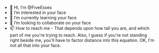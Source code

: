 - 👋 Hi, I’m @FiveEsses
- 👀 I’m interested in your face
- 🌱 I’m currently learning your face
- 💞️ I’m looking to collaborate on your face
- 📫 How to reach me - That depends upon how tall you are, and which part of me you're trying to reach.  Also, I guess if you're not standing right beside me, you'll have to factor distance into this equation.
OK, I'm not all that into your face.


<!---
FiveEsses/FiveEsses is a ✨ special ✨ repository because its `README.md` (this file) appears on your GitHub profile.
You can click the Preview link to take a look at your changes.
--->
